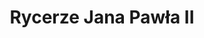 ---
title: 'Rycerze Jana Pawła II'
heroName: 'Zakon Rycerzy Świętego Jana Pawła II Wielkiego'
heroSlogan: 'Żyj jak Wojownik Boga'
heroDescription: 'Zakon Rycerzy Świętego Jana Pawła II Wielkiego to wspólnota katolickich mężczyzn, wiernych nauce Kościoła, służących Chrystusowi i Ojczyźnie. Inspirując się dziedzictwem Papieża-Polaka, dążymy do świętości poprzez modlitwę, służbę, obronę wiary i wspólnotowe działanie. Jesteśmy mężczyznami, którzy żyją jak wojownicy Boga – z odwagą, honorem i wiernością Ewangelii.'
aboutTitle: 'O nas'
aboutContent: |
  Rycerze Jana Pawła II to wspólnota katolicka, która powstała w duchu nauczania św. Jana Pawła II. Naszym celem jest budowanie silnej wspólnoty wiernych, którzy pragną żyć zgodnie z wartościami chrześcijańskimi i służyć Bogu oraz bliźnim.

  W naszej działalności skupiamy się na trzech głównych obszarach:

  1. **Ochrona życia** - działamy na rzecz obrony życia od poczęcia do naturalnej śmierci
  2. **Działalność charytatywna** - pomagamy potrzebującym w duchu miłosierdzia
  3. **Wsparcie dla Ukrainy** - angażujemy się w pomoc naszym sąsiadom w potrzebie

initiativesExplanation: |
  Together we work for the common good, implementing our main goals in the spirit of St. John Paul II's teaching.
  Ochrona życia
  Działamy na rzecz obrony życia od poczęcia do naturalnej śmierci, organizując modlitwy, marsze i akcje edukacyjne.
  
initiatives:
  - title: 'Ochrona życia'
    description: 'Działamy na rzecz obrony życia od poczęcia do naturalnej śmierci, organizując modlitwy, marsze i akcje edukacyjne.'
    icon: 'heart'
  - title: 'Działalność charytatywna'
    description: 'Pomagamy potrzebującym poprzez organizację zbiórek, wolontariat i wsparcie materialne dla ubogich rodzin.'
    icon: 'hand'
  - title: 'Wsparcie dla Ukrainy'
    description: 'Angażujemy się w pomoc humanitarną dla Ukrainy, organizując transporty z darami i wspierając uchodźców.'
    icon: 'flag'
--- 